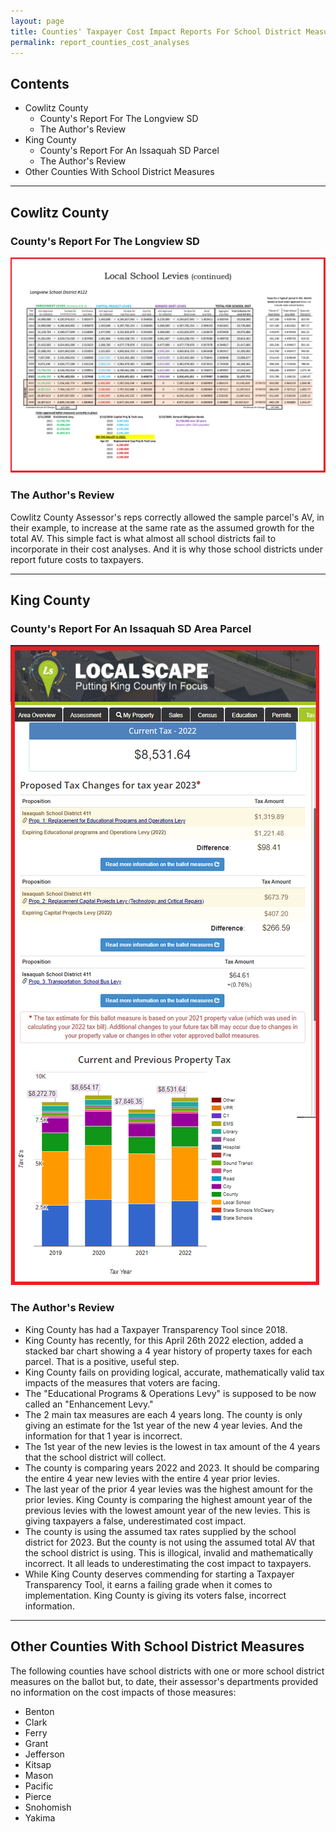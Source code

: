 ```yaml
---
layout: page
title: Counties' Taxpayer Cost Impact Reports For School District Measures For The April 26th 2022 Election
permalink: report_counties_cost_analyses
---
```



## Contents
- Cowlitz County
  - County's Report For The Longview SD
  - The Author's Review
- King County
  - County's Report For An Issaquah SD Parcel
  - The Author's Review
- Other Counties With School District Measures

___

## Cowlitz County

### County's Report For The Longview SD

![Cowlitz County Report](pagesManual/LeviesReport/20220426/CowlitzCountyLongviewCostAnalysesWithBorder.png "Cowlitz County Report")

### The Author's Review

Cowlitz County Assessor's reps correctly allowed the sample parcel's AV, in their example, 
to increase at the same rate as the assumed growth for the total AV. This simple fact is what almost all school districts fail to incorporate in their cost analyses. 
And it is why those school districts under report future costs to taxpayers.

___

## King County

### County's Report For An Issaquah SD Area Parcel

![King County Report](pagesManual/LeviesReport/20220426/KingCountyCostAnalysisWithBorder.png "King County Report")

### The Author's Review

- King County has had a Taxpayer Transparency Tool since 2018.
- King County has recently, for this April 26th 2022 election, added a stacked bar chart showing a 4 year history of property taxes for each parcel. That is a positive, useful step.
- King County fails on providing logical, accurate, mathematically valid tax impacts of the measures that voters are facing.
- The "Educational Programs & Operations Levy" is supposed to be now called an "Enhancement Levy."
- The 2 main tax measures are each 4 years long. The county is only giving an estimate for the 1st year of the new 4 year levies. And the information for that 1 year is incorrect.
- The 1st year of the new levies is the lowest in tax amount of the 4 years that the school district will collect.
- The county is comparing years 2022 and 2023. It should be comparing the entire 4 year new levies with the entire 4 year prior levies. 
- The last year of the prior 4 year levies was the highest amount for the prior levies. King County is comparing the highest amount year of the previous levies with the lowest amount year of the new levies. 
This is giving taxpayers a false, underestimated cost impact.
- The county is using the assumed tax rates supplied by the school district for 2023. But the county is not using the assumed total AV that the school district is using. 
This is illogical, invalid and mathematically incorrect. It all leads to underestimating the cost impact to taxpayers.
- While King County deserves commending for starting a Taxpayer Transparency Tool, it earns a failing grade when it comes to implementation. 
King County is giving its voters false, incorrect information. 

___

## Other Counties With School District Measures

The following counties have school districts with one or more school district measures on the ballot but, to date, their assessor's departments provided no information on the cost impacts of those measures:

- Benton
- Clark
- Ferry
- Grant
- Jefferson
- Kitsap
- Mason
- Pacific
- Pierce
- Snohomish
- Yakima